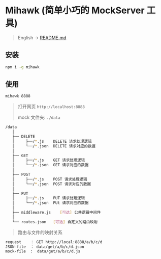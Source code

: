 # Mihawk (简单小巧的 MockServer 工具)

> English → [README.md](./README.md)

## 安装

```sh
npm i -g mihawk
```

## 使用

```sh
mihawk 8888
```

> 打开网页 `http://localhost:8888`
>
> mock 文件夹: `./data`

```sh
/data
   │
   ├── DELETE
   │     ├──/*.js    DELETE 请求处理逻辑
   │     └──/*.json  DELETE 请求对应的数据
   │
   ├── GET
   │     ├──/*.js    GET 请求处理逻辑
   │     └──/*.json  GET 请求对应的数据
   │
   ├── POST
   │     ├──/*.js    POST 请求处理逻辑
   │     └──/*.json  POST 请求对应的数据
   │
   ├── PUT
   │     ├──/*.js    PUT 请求处理逻辑
   │     └──/*.json  PUt 请求对应的数据
   │
   ├── middleware.js    [可选] 公共逻辑中间件
   │
   └── routes.json   [可选] 自定义的路由映射
```

> 路由与文件的映射关系

```sh
request    ： GET http://local:8888/a/b/c/d
JSON-file  ： data/get/a/b/c/d.json
mock-file  :  data/get/a/b/c/d.js
```
